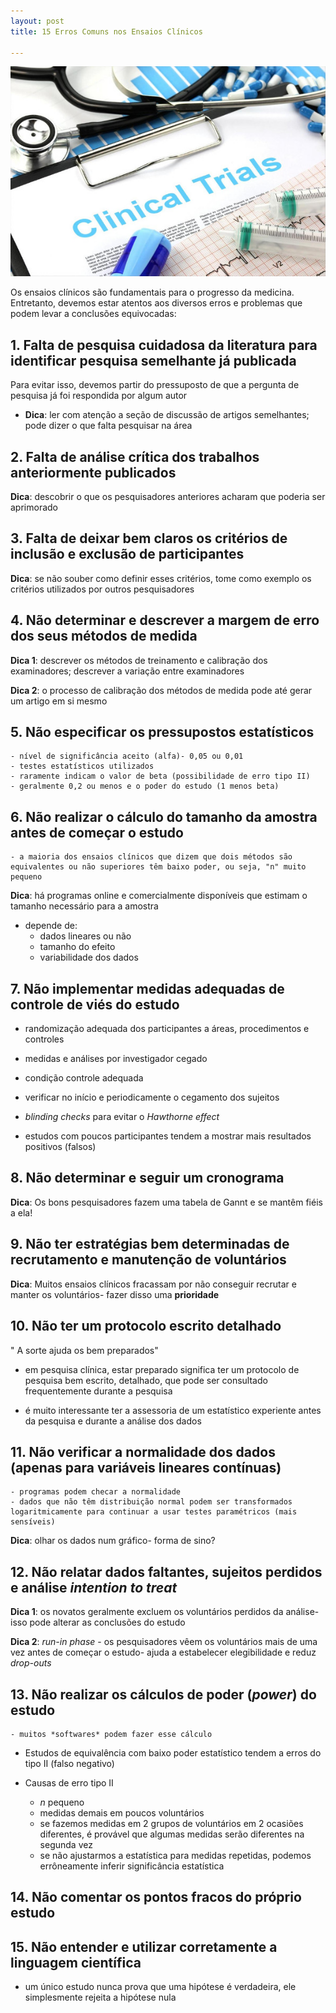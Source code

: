 ```yaml
---
layout: post
title: 15 Erros Comuns nos Ensaios Clínicos

---
```


![ ](/images/clinical-trials.jpg)

Os ensaios clínicos são fundamentais para o progresso da medicina.
Entretanto, devemos estar atentos aos diversos erros e problemas que podem levar a conclusões equivocadas:


 ## 1. Falta de pesquisa cuidadosa da literatura para identificar pesquisa semelhante já publicada

Para evitar isso, devemos partir do pressuposto de que a pergunta de pesquisa já foi respondida por algum autor


- **Dica**: ler com atenção a seção de discussão de artigos semelhantes; pode dizer o que falta pesquisar na área


## 2. Falta de análise crítica dos trabalhos anteriormente publicados



**Dica**: descobrir o que os pesquisadores anteriores acharam que poderia ser aprimorado



## 3. Falta de deixar bem claros os critérios de inclusão e exclusão de participantes



**Dica**: se não souber como definir esses critérios, tome como exemplo os critérios utilizados por outros pesquisadores



 ## 4. Não determinar e descrever a margem de erro dos seus métodos de medida



**Dica 1**: descrever os métodos de treinamento e calibração dos examinadores; descrever a variação entre examinadores



**Dica 2**: o processo de calibração dos métodos de medida pode até gerar um artigo em si mesmo



## 5. Não especificar os pressupostos estatísticos
	- nível de significância aceito (alfa)- 0,05 ou 0,01
	- testes estatísticos utilizados
	- raramente indicam o valor de beta (possibilidade de erro tipo II)
	- geralmente 0,2 ou menos e o poder do estudo (1 menos beta)



## 6. Não realizar o cálculo do tamanho da amostra antes de começar o estudo
	- a maioria dos ensaios clínicos que dizem que dois métodos são equivalentes ou não superiores têm baixo poder, ou seja, "n" muito pequeno



**Dica**: há programas online e comercialmente disponíveis que estimam o tamanho necessário para a amostra



- depende de:
    - dados lineares ou não
    - tamanho do efeito
    - variabilidade dos dados



 ## 7. Não implementar medidas adequadas de controle de viés do estudo   



- randomização adequada dos participantes a áreas, procedimentos e controles
- medidas e análises por investigador cegado
-  condição controle adequada
-  verificar no início e periodicamente o cegamento dos sujeitos
- *blinding checks* para evitar o *Hawthorne effect*

- estudos com poucos participantes tendem a mostrar mais resultados positivos (falsos)



## 8. Não determinar e seguir um cronograma



**Dica**: Os bons pesquisadores fazem uma tabela de Gannt e se mantêm fiéis a ela!



## 9. Não ter estratégias bem determinadas de recrutamento e manutenção de voluntários


**Dica**: Muitos ensaios clínicos fracassam por não conseguir recrutar e manter os voluntários- fazer disso uma **prioridade** 



 ## 10. Não ter um protocolo escrito detalhado



" A sorte ajuda os bem preparados"

- em pesquisa clínica, estar preparado significa ter um protocolo de pesquisa bem escrito, detalhado, que pode ser consultado frequentemente durante a pesquisa

- é muito interessante ter a assessoria de um estatístico experiente antes da pesquisa e durante a análise dos dados



## 11. Não verificar a normalidade dos dados (apenas para variáveis lineares contínuas)
	- programas podem checar a normalidade
	- dados que não têm distribuição normal podem ser transformados logaritmicamente para continuar a usar testes paramétricos (mais sensíveis)



**Dica**: olhar os dados num gráfico- forma de sino?



## 12. Não relatar dados faltantes, sujeitos perdidos e análise *intention to treat*



**Dica 1**: os novatos geralmente excluem os voluntários perdidos da análise- isso pode alterar as conclusões do estudo



**Dica 2**: *run-in phase* - os pesquisadores vêem os voluntários mais de uma vez antes de começar o estudo- ajuda a estabelecer elegibilidade e reduz *drop-outs*



 ## 13. Não realizar os cálculos de poder (*power*) do estudo
	- muitos *softwares* podem fazer esse cálculo



- Estudos de equivalência com baixo poder estatístico
tendem a erros do tipo II (falso negativo)



- Causas de erro tipo II

    - *n* pequeno
    - medidas demais em poucos voluntários
    - se fazemos medidas em 2 grupos de voluntários em 2 ocasiões diferentes, é provável que algumas medidas serão diferentes na segunda vez
    - se não ajustarmos a estatística para medidas repetidas, podemos errôneamente inferir significância estatística



## 14. Não comentar os pontos fracos do próprio estudo



## 15. Não entender e utilizar corretamente a linguagem científica

- um único estudo nunca prova que uma hipótese é verdadeira, ele simplesmente rejeita a hipótese nula

  
